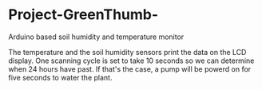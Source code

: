 # Project-GreenThumb-
Arduino based soil humidity and temperature monitor

The temperature and the soil humidity sensors print the data on the LCD display. One scanning cycle is set to take 10 seconds so we can determine when 24 hours have past. If that's the case, a pump will be powerd on for five seconds to water the plant.
